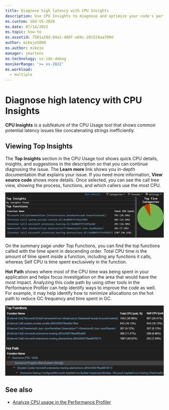 ```yaml
---
title: Diagnose high latency with CPU Insights
description: Use CPU Insights to diagnose and optimize your code's performance
ms.custom: SEO-VS-2020
ms.date: 07/14/2022
ms.topic: how-to
ms.assetid: 7501a20d-04a1-480f-a69c-201524aa709d
author: mikejo5000
ms.author: mikejo
manager: jmartens
ms.technology: vs-ide-debug
monikerRange: '>= vs-2022'
ms.workload: 
  - multiple
---
```

# Diagnose high latency with CPU Insights

**CPU Insights** is a subfeature of the CPU Usage tool that shows common potential latency issues like concatenating strings inefficiently.

## Viewing Top Insights
The **Top Insights** section in the CPU Usage tool shows quick CPU details, insights, and suggestions in the description so that you can continue diagnosing the issue. The **Learn more** link shows you in-depth documentation that explains your issue. If you need more information, **View source code** shows more details. Once selected, you can see the call tree view, showing the process, functions, and which callers use the most CPU.

![Screenshot showing Top Insights selected.](./media/vs-2022/top-insights.png "Top Insights selected")

On the summary page under Top Functions, you can find the top functions called with the time spent in descending order. Total CPU time is the amount of time spent inside a function, including any functions it calls, whereas Self CPU is time spent exclusively in the function.

**Hot Path** shows where most of the CPU time was being spent in your application and helps focus investigation on the area that would have the most impact. Analyzing this code path by using other tools in the Performance Profiler can help identify ways to improve the code as well. For example, it may help identify how to minimize allocations on the hot path to reduce GC frequency and time spent in GC.

![Screenshot showing Hot Path selected.](./media/vs-2022/hot-path.png "Hot Path selected")

## See also
- [Analyze CPU usage in the Performance Profiler](../profiling/cpu-usage.md)